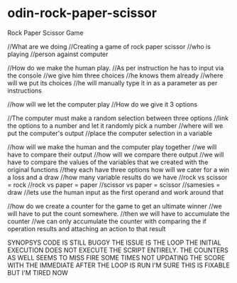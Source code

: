 # odin-rock-paper-scissor
Rock Paper Scissor Game

//What are we doing 
//Creating a game of rock paper scissor 
//who is playing
//person against computer

//How do we make the human play.
//As per instruction he has to input via the console
//we give him three choices 
//he knows them already
//where will we put its choices
//he will manually type it in as a parameter as per instructions


//how will we let the computer play
//How do we give it 3 options

//The computer must make a random selection between three options
//link the options to a number and let it randomly pick a number
//where will we put the computer's output
//place the computer selection in a variable

//how will we make the human and the computer play together
//we will have to compare their output 
//how will we compare there output
//we will have to compare the values of the variables that we created with the original functions 
//they each have three options how will we cater for a win a loss and a draw
//how many variable results do we have 
//rock vs scissor = rock
//rock vs paper = paper
//scissor vs paper = scissor
//samesies = draw
//lets use the human input as the first operand and work around that

//how do we create a counter for the game to get an ultimate winner
//we will have to put the count somewhere.
//then we will have to accumulate the counter
//we can only accumulate the counter with comparing the if operation results and attaching an action to that result

SYNOPSYS 
CODE IS STILL BUGGY THE ISSUE IS THE LOOP THE INITIAL EXECUTION DOES NOT EXECUTE THE SCRIPT ENTIRELY.
THE COUNTERS AS WELL SEEMS TO MISS FIRE SOME TIMES NOT UPDATING THE SCORE WITH THE IMMEDIATE AFTER THE LOOP IS RUN
I'M SURE THIS IS FIXABLE BUT I'M TIRED NOW



